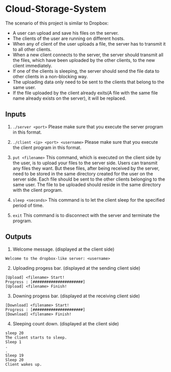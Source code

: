 # Cloud-Storage-System

The scenario of this project is similar to Dropbox:
- A user can upload and save his files on the server.
- The clients of the user are running on different hosts.
- When any of client of the user uploads a file, the server has to transmit it to all other clients.
- When a new client connects to the server, the server should transmit all the files, which have been uploaded by the other clients, to the new client immediately.
- If one of the clients is sleeping, the server should send the file data to other clients in a non-blocking way.
- The uploading data only need to be sent to the clients that belong to the same user.
- If the file uploaded by the client already exits(A file with the same file name already exists on the server), it will be replaced.

## Inputs
   1. `./server <port>`
      Please make sure that you execute the server program in this format.
   2. `./client <ip> <port> <username>`
	  Please make sure that you execute the client program in this format.

   3. `put <filename>`
      This command, which is executed on the client side by the user, is to upload your files to the server side.
      Users can transmit any files they want. But these files, after being received by the server, need to be stored in the same directory created for the user on the server side.
      Each file should be sent to the other clients belonging to the same user.
      The file to be uploaded should reside in the same directory with the client program.

   4. `sleep <seconds>`
      This command is to let the client sleep for the specified period of time.

   5. `exit`
      This command is to disconnect with the server and terminate the program.


## Outputs
   1. Welcome message. (displayed at the client side)
```
Welcome to the dropbox-like server: <username>
```
   2. Uploading progess bar. (displayed at the sending client side)
```
[Upload] <filename> Start!
Progress : [######################]
[Upload] <filename> Finish!
```
   3. Downing progess bar. (displayed at the receiving client side)
```
[Download] <filename> Start!
Progress : [######################]
[Download] <filename> Finish!
```
   4. Sleeping count down. (displayed at the client side)
```
sleep 20
The client starts to sleep.
Sleep 1
.
.
Sleep 19
Sleep 20
Client wakes up.   
```
